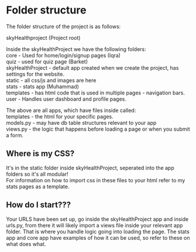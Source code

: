 # Folder structure

The folder structure of the project is as follows: 

skyHealthproject (Project root)          
     
Inside the skyHealthProject we have the following folders:      
core - Used for home/login/signup pages (Iqra)      
quiz - used for quiz page (Barket)       
skyHealthProject - default app created when we create the project, has settings for the website.      
static - all css/js and images are here       
stats - stats app (Muhammad)      
templates - has html code that is used in multiple pages - navigation bars.       
user - Handles user dashboard and profile pages.        
       
The above are all apps, which have files inside called:       
templates - the html for your specific pages.      
models.py - may have db table structures relevant to your app     
views.py - the logic that happens before loading a page or when you submit a form.       
      
## Where is my CSS?      
It's in the static folder inside skyHealthProject, seperated into the app folders so it's all modular!    
For information on how to import css in these files to your html refer to my stats pages as a template.       

## How do I start???
Your URLS have been set up, go inside the skyHealthProject app and inside urls.py, from there it will likely import a views file inside your relevant app folder. That is where you handle logic going into loading the page. The stats app and core app have examples of how it can be used, so refer to these on what does what.
